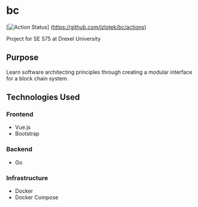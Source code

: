 # bc

[![Action Status](https://github.com/jzlotek/bc/workflows/Deploy%20to%20docker%20hub/badge.svg)] (https://github.com/jzlotek/bc/actions)

Project for SE 575 at Drexel University

## Purpose

Learn software architecting principles through creating a modular interface for a block chain system.

## Technologies Used

### Frontend

- Vue.js
- Bootstrap

### Backend

- Go

### Infrastructure

- Docker
- Docker Compose
